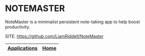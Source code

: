 # NOTEMASTER
 
 NoteMaster is a minimalist persistent note-taking app to help boost productivity.
 
 SITE: https://github.com/LiamRiddell/NoteMaster

 | [Applications](https://portable-linux-apps.github.io/apps.html) | [Home](https://portable-linux-apps.github.io)
 | --- | --- |
